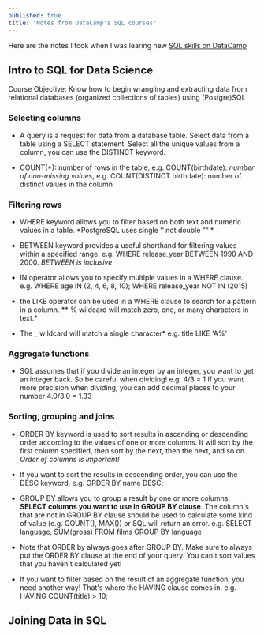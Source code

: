 ```yaml
---
published: true
title: "Notes from DataCamp's SQL courses"
---
```


Here are the notes I took when I was learing new [SQL skills on DataCamp](https://www.datacamp.com/courses/tech:sql)

## Intro to SQL for Data Science

Course Objective: Know how to begin wrangling and extracting data from
relational databases (organized collections of tables) using (Postgre)SQL

### Selecting columns

- A query is a request for data from a database table. Select data from a table using a SELECT statement. Select all the unique values from a column, you can use the DISTINCT keyword.

- COUNT(*): number of rows in the table, e.g. COUNT(birthdate): *number
of non-missing values*, e.g. COUNT(DISTINCT birthdate): number of distinct
values in the column  


### Filtering rows

- WHERE keyword allows you to filter based on both text and numeric values in a table. *PostgreSQL uses single ‘‘  not double ““ *

- BETWEEN keyword provides a useful shorthand for filtering values within a specified range. e.g. WHERE release_year BETWEEN 1990 AND 2000. *BETWEEN is inclusive*

-  IN operator allows you to specify multiple values in a WHERE clause. e.g.
WHERE age IN (2, 4, 6, 8, 10); WHERE release_year NOT IN (2015)

- the LIKE operator can be used in a WHERE clause to search for a pattern in a column. ** % wildcard will match zero, one, or many characters in text.*
* The _ wildcard will match a single character*  e.g. title LIKE 'A%'

### Aggregate functions

- SQL assumes that if you divide an integer by an integer, you want to get an integer back. So be careful when dividing! e.g. 4/3 = 1
If you want more precision when dividing, you can add decimal places to your number  4.0/3.0 = 1.33

<!-- 
AVG(duration)/60.0 vs AVG(duration/60)? Are they the same?
COUNT(deathdate) * 100.0 / COUNT(*)
COUNT deathdate NULL?  -->


### Sorting, grouping and joins


- ORDER BY keyword is used to sort results in ascending or descending order according to the values of one or more columns. It will sort by the first column specified, then sort by the next, then the next, and so on. *Order of columns is important!* 

- If you want to sort the results in descending order, you can use the DESC keyword. e.g. ORDER BY name DESC;

- GROUP BY allows you to group a result by one or more columns. **SELECT columns you want to use in GROUP BY clause**. The column's that are not in GROUP BY clause should be used to calculate some kind of value (e.g. COUNT(), MAX()) or SQL will return an error. e.g. SELECT language, SUM(gross) FROM films GROUP BY language


-  Note that ORDER by always goes after GROUP BY. Make sure to always put the ORDER BY clause at the end of your query. You can't sort values that you haven't calculated yet!


<!-- 
SELECT release_year, country, MAX(budget)
FROM films
GROUP BY release_year, country
ORDER BY release_year, country ?? -->

- If you want to filter based on the result of an aggregate function, you need another way! That's where the HAVING clause comes in. e.g. HAVING COUNT(title) > 10;


<!-- SELECT release_year
FROM films
WHERE release_year > 1990
GROUP BY release_year

GROUP BY without calculating some kind of value \implies Distinct release years?

if the average budget is greater than $60 million.
HAVING AVG(budget) > 60000000


HAVING COUNT(country) > 10

WHERE on aggregate functions using HAVING
 -->


## Joining Data in SQL

